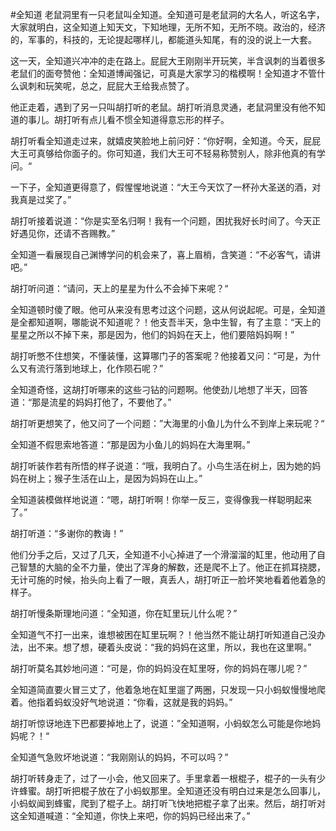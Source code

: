 #全知道
老鼠洞里有一只老鼠叫全知道。全知道可是老鼠洞的大名人，听这名字，大家就明白，这全知道上知天文，下知地理，无所不知，无所不晓。政治的，经济的，军事的，科技的，无论提起哪样儿，都能道头知尾，有的没的说上一大套。

这一天，全知道兴冲冲的走在路上。屁屁大王刚刚半开玩笑，半含讽刺的当着很多老鼠们的面夸赞他：全知道博闻强记，可真是大家学习的楷模啊！全知道才不管什么讽刺和玩笑呢，总之，屁屁大王给我点赞了。

他正走着，遇到了另一只叫胡打听的老鼠。胡打听消息灵通，老鼠洞里没有他不知道的事儿。胡打听有点儿看不惯全知道得意忘形的样子。

胡打听看全知道走过来，就嬉皮笑脸地上前问好：“你好啊，全知道。今天，屁屁大王可真够给你面子的。你可知道，我们大王可不轻易称赞别人，除非他真的有学问。“

一下子，全知道更得意了，假惺惺地说道：“大王今天饮了一杯孙大圣送的酒，对我真是过奖了。”

胡打听接着说道：“你是实至名归啊！我有一个问题，困扰我好长时间了。今天正好遇见你，还请不吝赐教。”

全知道一看展现自己渊博学问的机会来了，喜上眉梢，含笑道：“不必客气，请讲吧。”

胡打听问道：“请问，天上的星星为什么不会掉下来呢？“

全知道顿时傻了眼。他可从来没有思考过这个问题，这从何说起呢。可是，全知道是全都知道啊，哪能说不知道呢？！他支吾半天，急中生智，有了主意：“天上的星星之所以不掉下来，那是因为，他们的妈妈在天上，他们要陪妈妈啊！”

胡打听憋不住想笑，不懂装懂，这算哪门子的答案呢？他接着又问：“可是，为什么又有流行落到地球上，化作陨石呢？”

全知道奇怪，这胡打听哪来的这些刁钻的问题啊。他使劲儿地想了半天，回答道：“那是流星的妈妈打他了，不要他了。”

胡打听更想笑了，他又问了一个问题：”大海里的小鱼儿为什么不到岸上来玩呢？“

全知道不假思索地答道：“那是因为小鱼儿的妈妈在大海里啊。”

胡打听装作若有所悟的样子说道：“哦，我明白了。小鸟生活在树上，因为她的妈妈在树上；猴子生活在山上，是因为妈妈在山上。”

全知道装模做样地说道：“嗯，胡打听啊！你举一反三，变得像我一样聪明起来了。”

胡打听道：“多谢你的教诲！”

他们分手之后，又过了几天，全知道不小心掉进了一个滑溜溜的缸里，他动用了自己智慧的大脑的全不力量，使出了浑身的解数，还是爬不上了。他正在抓耳挠腮，无计可施的时候，抬头向上看了一眼，真丢人，胡打听正一脸坏笑地看着他着急的样子。

胡打听慢条斯理地问道：“全知道，你在缸里玩儿什么呢？”

全知道气不打一出来，谁想被困在缸里玩啊？！他当然不能让胡打听知道自己没办法，出不来。想了想，硬着头皮说：“我的妈妈在这里，所以，我也在这里啊。”

胡打听莫名其妙地问道：“可是，你的妈妈没在缸里呀，你的妈妈在哪儿呢？”

全知道简直要火冒三丈了，他着急地在缸里遛了两圈，只发现一只小蚂蚁慢慢地爬着。他指着蚂蚁没好气地说道：“你看，这就是我的妈妈。”

胡打听惊讶地连下巴都要掉地上了，说道：”全知道啊，小蚂蚁怎么可能是你地妈妈呢？！“

全知道气急败坏地说道：“我刚刚认的妈妈，不可以吗？”

胡打听转身走了，过了一小会，他又回来了。手里拿着一根棍子，棍子的一头有少许蜂蜜。胡打听把棍子放在了小蚂蚁那里。全知道还没有明白过来是怎么回事儿，小蚂蚁闻到蜂蜜，爬到了棍子上。胡打听飞快地把棍子拿了出来。然后，胡打听对这全知道喊道：“全知道，你快上来吧，你的妈妈已经出来了。”
 

